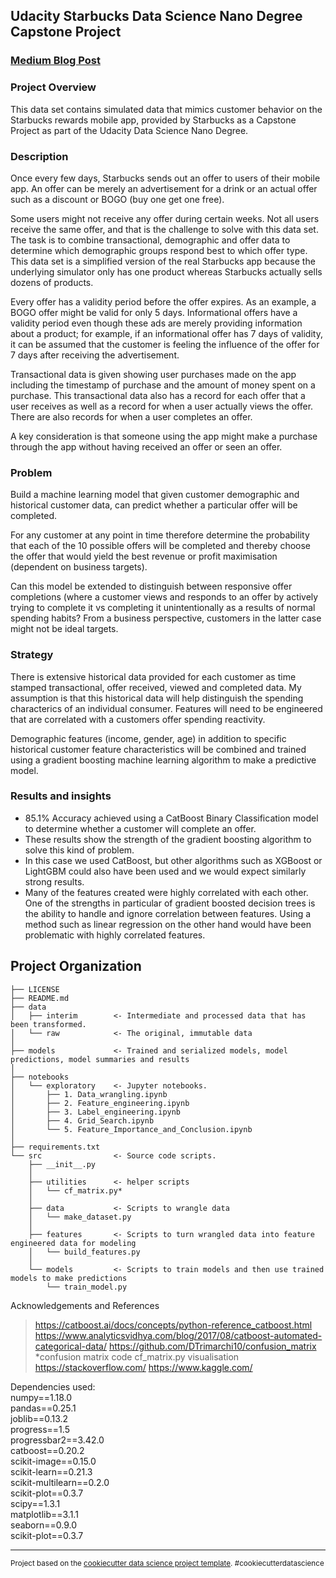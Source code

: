 ## Udacity Starbucks Data Science Nano Degree Capstone Project

### <a href="https://medium.com/@gareth.egerton/starbucks-udacity-capstone-project-5d3d6776d73">Medium Blog Post</a>


### Project Overview

This data set contains simulated data that mimics customer behavior on the Starbucks rewards mobile app, provided by Starbucks as a Capstone Project as part of the Udacity Data Science Nano Degree.

### Description

Once every few days, Starbucks sends out an offer to users of their mobile app. An offer can be merely an advertisement for a drink or an actual offer such as a discount or BOGO (buy one get one free).

Some users might not receive any offer during certain weeks.
Not all users receive the same offer, and that is the challenge to solve with this data set.
The task is to combine transactional, demographic and offer data to determine which demographic groups respond best to which offer type. This data set is a simplified version of the real Starbucks app because the underlying simulator only has one product whereas Starbucks actually sells dozens of products.

Every offer has a validity period before the offer expires. As an example, a BOGO offer might be valid for only 5 days. Informational offers have a validity period even though these ads are merely providing information about a product; for example, if an informational offer has 7 days of validity, it can be assumed that the customer is feeling the influence of the offer for 7 days after receiving the advertisement.

Transactional data is given showing user purchases made on the app including the timestamp of purchase and the amount of money spent on a purchase. This transactional data also has a record for each offer that a user receives as well as a record for when a user actually views the offer. There are also records for when a user completes an offer.

A key consideration is that someone using the app might make a purchase through the app without having received an offer or seen an offer.

### Problem
Build a machine learning model that given customer demographic and historical customer data, can predict whether a particular offer will be completed.

For any customer at any point in time therefore determine the probability that each of the 10 possible offers will be completed and thereby choose the offer that would yield the best revenue or profit maximisation (dependent on business targets).

Can this model be extended to distinguish between responsive offer completions (where a customer views and responds to an offer by actively trying to complete it vs completing it unintentionally as a results of normal spending habits? From a business perspective, customers in the latter case might not be ideal targets.

### Strategy
There is extensive historical data provided for each customer as time stamped transactional, offer received, viewed and completed data. My assumption is that this historical data will help distinguish the spending characterics of an individual consumer. Features will need to be engineered that are correlated with a customers offer spending reactivity.

Demographic features (income, gender, age) in addition to specific historical customer feature characteristics will be combined and trained using a gradient boosting machine learning algorithm to make a predictive model.

### Results and insights
* 85.1% Accuracy achieved using a CatBoost Binary Classification model to determine whether a customer will complete an offer.
* These results show the strength of the gradient boosting algorithm to solve this kind of problem.
* In this case we used CatBoost, but other algorithms such as XGBoost or LightGBM could also have been used and we would expect similarly strong results.
* Many of the features created were highly correlated with each other. One of the strengths in particular of gradient boosted decision trees is the ability to handle and ignore correlation between features. Using a method such as linear regression on the other hand would have been problematic with highly correlated features.


Project Organization
------------

    ├── LICENSE
    ├── README.md          
    ├── data
    │   ├── interim        <- Intermediate and processed data that has been transformed.
    │   └── raw            <- The original, immutable data 
    │
    ├── models             <- Trained and serialized models, model predictions, model summaries and results
    │
    ├── notebooks          
    │   └── exploratory    <- Jupyter notebooks.
    │       ├── 1. Data_wrangling.ipynb
    │       ├── 2. Feature_engineering.ipynb
    │       ├── 3. Label_engineering.ipynb
    │       ├── 4. Grid_Search.ipynb
    │       └── 5. Feature_Importance_and_Conclusion.ipynb
    │
    ├── requirements.txt   
    └── src                <- Source code scripts.
        ├── __init__.py    
        │   
        ├── utilities      <- helper scripts 
        │   └── cf_matrix.py*
        │
        ├── data           <- Scripts to wrangle data
        │   └── make_dataset.py
        │
        ├── features       <- Scripts to turn wrangled data into feature engineered data for modeling
        │   └── build_features.py
        │
        └── models         <- Scripts to train models and then use trained models to make predictions
            └── train_model.py


Acknowledgements and References

> https://catboost.ai/docs/concepts/python-reference_catboost.html
> https://www.analyticsvidhya.com/blog/2017/08/catboost-automated-categorical-data/
> https://github.com/DTrimarchi10/confusion_matrix *confusion matrix code cf_matrix.py visualisation
> https://stackoverflow.com/
> https://www.kaggle.com/

Dependencies used:<br>
numpy==1.18.0 <br>
pandas==0.25.1 <br>
joblib==0.13.2 <br>
progress==1.5 <br>
progressbar2==3.42.0 <br>
catboost==0.20.2 <br>
scikit-image==0.15.0 <br>
scikit-learn==0.21.3 <br>
scikit-multilearn==0.2.0 <br>
scikit-plot==0.3.7 <br>
scipy==1.3.1 <br> 
matplotlib==3.1.1 <br>
seaborn==0.9.0 <br> 
scikit-plot==0.3.7 <br>


--------

<p><small>Project based on the <a target="_blank" href="https://drivendata.github.io/cookiecutter-data-science/">cookiecutter data science project template</a>. #cookiecutterdatascience</small></p>
